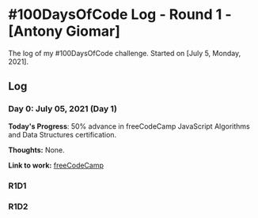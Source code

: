 # #100DaysOfCode Log - Round 1 - [Antony Giomar]

The log of my #100DaysOfCode challenge. Started on [July 5, Monday, 2021].

## Log
### Day 0: July 05, 2021 (Day 1)

**Today's Progress**: 50% advance in freeCodeCamp JavaScript Algorithms and Data Structures certification.

**Thoughts:** None.

**Link to work:** [freeCodeCamp](https://www.freecodecamp.org/espanol/learn/javascript-algorithms-and-data-structures/basic-javascript/)

### R1D1 

### R1D2
